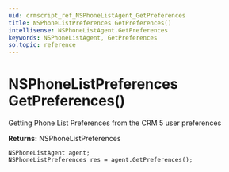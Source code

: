 ```yaml
---
uid: crmscript_ref_NSPhoneListAgent_GetPreferences
title: NSPhoneListPreferences GetPreferences()
intellisense: NSPhoneListAgent.GetPreferences
keywords: NSPhoneListAgent, GetPreferences
so.topic: reference
---
```


# NSPhoneListPreferences GetPreferences()

Getting Phone List Preferences from the CRM 5 user preferences

**Returns:** NSPhoneListPreferences

```crmscript
NSPhoneListAgent agent;
NSPhoneListPreferences res = agent.GetPreferences();
```

